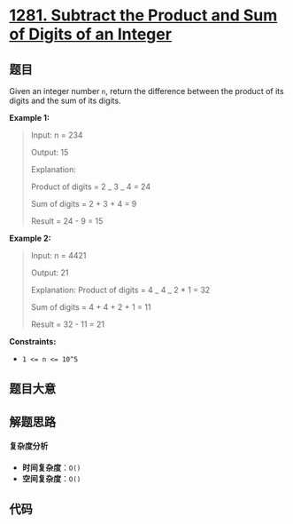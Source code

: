 # [1281. Subtract the Product and Sum of Digits of an Integer](https://leetcode.com/problems/subtract-the-product-and-sum-of-digits-of-an-integer/)

## 题目

Given an integer number `n`, return the difference between the product of its
digits and the sum of its digits.

**Example 1:**

> Input: n = 234
>
> Output: 15
>
> Explanation:
>
> Product of digits = 2 _ 3 _ 4 = 24
>
> Sum of digits = 2 + 3 + 4 = 9
>
> Result = 24 - 9 = 15

**Example 2:**

> Input: n = 4421
>
> Output: 21
>
> Explanation: Product of digits = 4 _ 4 _ 2 \* 1 = 32
>
> Sum of digits = 4 + 4 + 2 + 1 = 11
>
> Result = 32 - 11 = 21

**Constraints:**

- `1 <= n <= 10^5`

## 题目大意

## 解题思路

#### 复杂度分析

- **时间复杂度**：`O()`
- **空间复杂度**：`O()`

## 代码

```javascript

```
